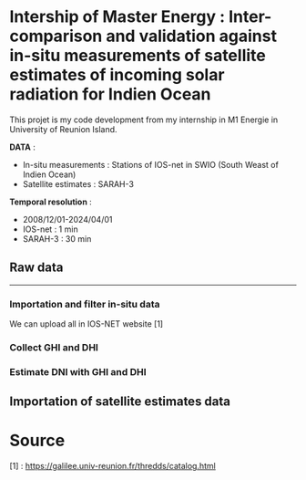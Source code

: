 # Intership of Master Energy : Inter-comparison and validation against in-situ measurements of satellite estimates of incoming solar radiation for Indien Ocean

This projet is my code development from my internship in M1 Energie in University of Reunion Island.

**DATA** : 
+ In-situ measurements : Stations of IOS-net in SWIO (South Weast of Indien Ocean)
+ Satellite estimates : SARAH-3

**Temporal resolution** : 
+ 2008/12/01-2024/04/01
+ IOS-net : 1 min
+ SARAH-3 : 30 min

## Raw data
---

### Importation and filter in-situ data
We can upload all in IOS-NET website [1]


### Collect GHI and DHI

### Estimate DNI with GHI and DHI








## Importation of satellite estimates data


# Source
[1] : https://galilee.univ-reunion.fr/thredds/catalog.html
